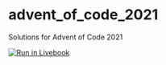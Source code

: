 # advent_of_code_2021
Solutions for Advent of Code 2021

[![Run in Livebook](https://livebook.dev/badge/v1/pink.svg)](https://livebook.dev/run?url=https%3A%2F%2Fgithub.com%2Fpolvalente%2Fadvent_of_code_2021%2Fblob%2Fmain%2Findex.livemd)

